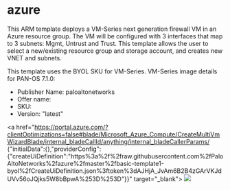 # azure
This ARM template deploys a VM-Series next generation firewall VM in an Azure resource group. The VM will be configured with 3 interfaces that map to 3 subnets: Mgmt, Untrust and Trust. This template allows the user to select a new/existing resource group and storage account, and creates new VNET and subnets.  

This template uses the BYOL SKU for VM-Series. VM-Series image details for PAN-OS 7.1.0:
* Publisher Name: paloaltonetworks
* Offer name:
* SKU:
* Version: "latest"

<a href="https://portal.azure.com/?clientOptimizations=false#blade/Microsoft_Azure_Compute/CreateMultiVmWizardBlade/internal_bladeCallId/anything/internal_bladeCallerParams/ {"initialData":{},"providerConfig":{"createUiDefinition":"https%3a%2f%2fraw.githubusercontent.com%2fPaloAltoNetworks%2fazure%2fmaster%2fbasic-template1-byol%2fCreateUiDefinition.json%3ftoken%3dAJHjA_JvAm6B2B4zGArVKJdUVv56oJQjks5W8bBpwA%253D%253D"}}" target="_blank">
    <img src="http://azuredeploy.net/deploybutton.png"/>
</a>